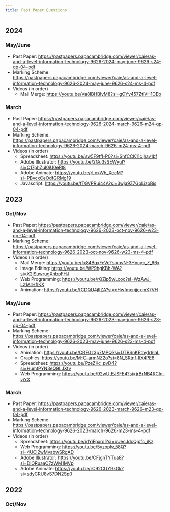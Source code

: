 ```yaml
---
title: Past Paper Questions
---
```


## 2024

### May/June

- Past Paper: https://pastpapers.papacambridge.com/viewer/caie/as-and-a-level-information-technology-9626-2024-may-june-9626-s24-qp-04-pdf
- Marking Scheme: https://pastpapers.papacambridge.com/viewer/caie/as-and-a-level-information-technology-9626-2024-may-june-9626-s24-ms-4-pdf
- Videos (in order)
    - Mail Merge: https://youtu.be/Va8IBHBIyM8?si=gOYy457ZtlVH1OEb

### March

- Past Paper: https://pastpapers.papacambridge.com/viewer/caie/as-and-a-level-information-technology-9626-2024-march-9626-m24-qp-04-pdf
- Marking Scheme: https://pastpapers.papacambridge.com/viewer/caie/as-and-a-level-information-technology-9626-2024-march-9626-m24-ms-4-pdf
- Videos (in order)
    - Spreadsheet: https://youtu.be/sw5F9tfI-P0?si=ShfCCK11cjhav1bf
    - Adobe Illustrator: https://youtu.be/2Gu3sSEWyuI?si=C17phZuI0jU0eRI8
    - Adobe Animate: https://youtu.be/rLxxWh_XccM?si=PBvcxCeOdfGRMg19
    - Javascript: https://youtu.be/fTGVPRui44A?si=3wja9Z7GoLjzoBis

## 2023

### Oct/Nov

- Past Paper: https://pastpapers.papacambridge.com/viewer/caie/as-and-a-level-information-technology-9626-2023-oct-nov-9626-w23-qp-04-pdf
- Marking Scheme: https://pastpapers.papacambridge.com/viewer/caie/as-and-a-level-information-technology-9626-2023-oct-nov-9626-w23-ms-4-pdf
- Videos (in order)
    - Mail Merge: https://youtu.be/fx84BqxFeVc?si=nvN-3Hncyc_Z_66x
    - Image Editing: https://youtu.be/WP9hgKBh-WA?si=X2jSuwrugXhbpFHJ
    - Web Programming: https://youtu.be/rQZip5wLcoc?si=WzAwJ-Lz1ArHfIKX
    - Animation: https://youtu.be/fCDQU4jIIZA?si=dHwfmcnjjexmX7VH

### May/June

- Past Paper: https://pastpapers.papacambridge.com/viewer/caie/as-and-a-level-information-technology-9626-2023-may-june-9626-s23-qp-04-pdf
- Marking Scheme: https://pastpapers.papacambridge.com/viewer/caie/as-and-a-level-information-technology-9626-2023-may-june-9626-s23-ms-4-pdf
- Videos (in order)
    - Animation: https://youtu.be/CRFGz3p7MPQ?si=DTBSnKEthy1r9laL
    - Graphics: https://youtu.be/M-C-armNZ2o?si=8N_SRtnf-llX4PE8
    - Spreadsheet: https://youtu.be/PzeZKc_pvD4?si=HumtPYN3eQ9LJXtv
    - Web Programming: https://youtu.be/92wUtEJSFE4?si=jrBrNB4RCIq-vjYX

### March

- Past Paper: https://pastpapers.papacambridge.com/viewer/caie/as-and-a-level-information-technology-9626-2023-march-9626-m23-qp-04-pdf
- Marking Scheme: https://pastpapers.papacambridge.com/viewer/caie/as-and-a-level-information-technology-9626-2023-march-9626-m23-ms-4-pdf
- Videos (in order)
    - Spreadsheet: https://youtu.be/irlYiFpxrdI?si=oUecJdcQjpfc_iKz
    - Web Programming: https://youtu.be/5yzoplv_58Q?si=4UCl2wMvabwSRgAD
    - Adobe Illustrator: https://youtu.be/CFjgnTYTua8?si=DIORuaaO7zWM1MVp
    - Adobe Animate: https://youtu.be/rC92CUY9kGk?si=sdyCRU8vS7DN2Sp0


## 2022

### Oct/Nov


